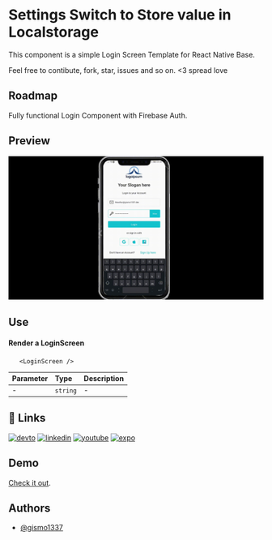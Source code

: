 
 # Settings Switch to Store value in Localstorage

This component is a simple Login Screen Template for React Native Base. 

Feel free to contibute, fork, star, issues and so on. <3 spread love

## Roadmap

Fully functional Login Component with Firebase Auth.

## Preview
![Login Preview](https://github.com/Gismo1337/login-and-signup-screen-react-native-base-component/blob/main/assets/loginpreview.gif?raw=true)<br />

## Use

#### Render a LoginScreen

```
   <LoginScreen />
```

| Parameter | Type     | Description                |
| :-------- | :------- | :------------------------- |
| - | `string` | - |


## 🔗 Links
[![devto](https://img.shields.io/badge/dev.to-000?style=for-the-badge&logo=dev.to&logoColor=white)](https://dev.to/gismo1337)
[![linkedin](https://img.shields.io/badge/linkedin-0A66C2?style=for-the-badge&logo=linkedin&logoColor=white)](https://www.linkedin.com/in/sebastianrichter1337/)
[![youtube](https://img.shields.io/badge/youtube-f70025?style=for-the-badge&logo=youtube&logoColor=white)](https://www.youtube.com/gismo1337dev)
[![expo](https://img.shields.io/badge/expo-000000?style=for-the-badge&logo=expo&logoColor=white)](https://expo.dev/@g1sm0?tab=snacks)

## Demo

[Check it out](https://snack.expo.dev/@g1sm0/sign-up-screen-component-react-native-base).

## Authors

- [@gismo1337](https://www.github.com/gismo1337)


